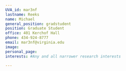 ```yaml
---
UVA_id: mar3nf
lastname: Reeks
name: Michael
general_position: gradstudent
position: Graduate Student
office: 401 Kerchof Hall
phone: 434-924-8777
email: mar3nf@virginia.edu
image:
personal_page:
interests: #Any and all narrower research interests

---
```

